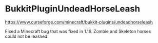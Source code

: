 # BukkitPluginUndeadHorseLeash
https://www.curseforge.com/minecraft/bukkit-plugins/undeadhorseleash

Fixed a Minecraft bug that was fixed in 1.16. Zombie and Skeleton horses could not be leashed.
